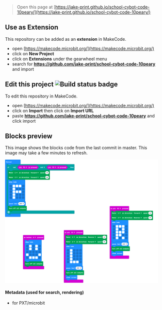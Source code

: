 
> Open this page at [https://jake-print.github.io/school-cybot-code-10peary/](https://jake-print.github.io/school-cybot-code-10peary/)

## Use as Extension

This repository can be added as an **extension** in MakeCode.

* open [https://makecode.microbit.org/](https://makecode.microbit.org/)
* click on **New Project**
* click on **Extensions** under the gearwheel menu
* search for **https://github.com/jake-print/school-cybot-code-10peary** and import

## Edit this project ![Build status badge](https://github.com/jake-print/school-cybot-code-10peary/workflows/MakeCode/badge.svg)

To edit this repository in MakeCode.

* open [https://makecode.microbit.org/](https://makecode.microbit.org/)
* click on **Import** then click on **Import URL**
* paste **https://github.com/jake-print/school-cybot-code-10peary** and click import

## Blocks preview

This image shows the blocks code from the last commit in master.
This image may take a few minutes to refresh.

![A rendered view of the blocks](https://github.com/jake-print/school-cybot-code-10peary/raw/master/.github/makecode/blocks.png)

#### Metadata (used for search, rendering)

* for PXT/microbit
<script src="https://makecode.com/gh-pages-embed.js"></script><script>makeCodeRender("{{ site.makecode.home_url }}", "{{ site.github.owner_name }}/{{ site.github.repository_name }}");</script>
